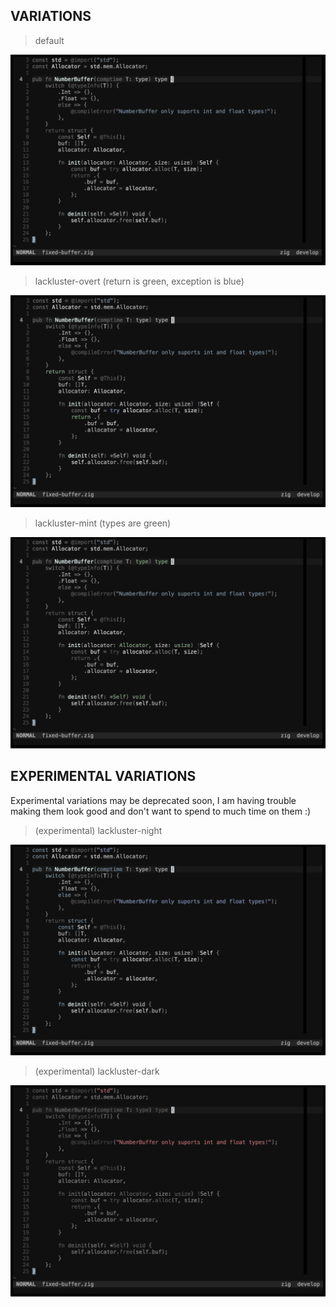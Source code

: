 ## VARIATIONS
> default

![a screenshot of neovim with the lackluster default colorscheme](./asset/img/lackluster-theme-default.png)

> lackluster-overt (return is green, exception is blue)

![a screenshot of neovim with the lackluster-over colorscheme](./asset/img/lackluster-theme-overt.png)

> lackluster-mint (types are green)

![a screenshot of neovim with the lackluster-mint colorscheme](./asset/img/lackluster-theme-mint.png)

## EXPERIMENTAL VARIATIONS
Experimental variations may be deprecated soon, I am having trouble making them look good 
and don't want to spend to much time on them :)

> (experimental) lackluster-night

![a screenshot of neovim with the lackluster-night colorscheme](./asset/img/lackluster-theme-night.png)

> (experimental) lackluster-dark

![a screenshot of neovim with the lackluster-dark colorscheme](./asset/img/lackluster-theme-dark.png)
